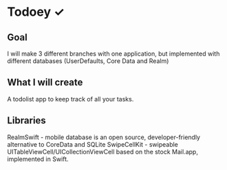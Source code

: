 # Todoey ✓

## Goal

I will make 3 different branches with one application, but implemented with different databases (UserDefaults, Core Data and Realm)

## What I will create

A todolist app to keep track of all your tasks. 

## Libraries

RealmSwift - mobile database is an open source, developer-friendly alternative to CoreData and SQLite
SwipeCellKit - swipeable UITableViewCell/UICollectionViewCell based on the stock Mail.app, implemented in Swift.
